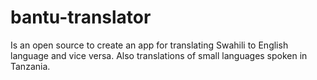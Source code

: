 # bantu-translator

Is an open source to create an app for translating Swahili to English language and vice versa. 
Also translations of small languages spoken in Tanzania.
